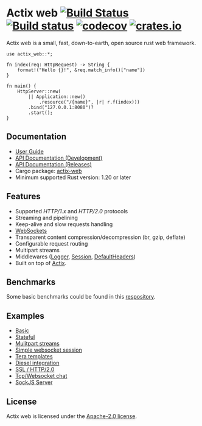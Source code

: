 # Actix web [![Build Status](https://travis-ci.org/actix/actix-web.svg?branch=master)](https://travis-ci.org/actix/actix-web) [![Build status](https://ci.appveyor.com/api/projects/status/kkdb4yce7qhm5w85/branch/master?svg=true)](https://ci.appveyor.com/project/fafhrd91/actix-web-hdy9d/branch/master) [![codecov](https://codecov.io/gh/actix/actix-web/branch/master/graph/badge.svg)](https://codecov.io/gh/actix/actix-web) [![crates.io](http://meritbadge.herokuapp.com/actix-web)](https://crates.io/crates/actix-web)

Actix web is a small, fast, down-to-earth, open source rust web framework.

```rust,ignore
use actix_web::*;

fn index(req: HttpRequest) -> String {
    format!("Hello {}!", &req.match_info()["name"])
}

fn main() {
    HttpServer::new(
        || Application::new()
            .resource("/{name}", |r| r.f(index)))
        .bind("127.0.0.1:8080")?
        .start();
}
```

## Documentation

* [User Guide](http://actix.github.io/actix-web/guide/)
* [API Documentation (Development)](http://actix.github.io/actix-web/actix_web/)
* [API Documentation (Releases)](https://docs.rs/actix-web/)
* Cargo package: [actix-web](https://crates.io/crates/actix-web)
* Minimum supported Rust version: 1.20 or later

## Features

  * Supported *HTTP/1.x* and *HTTP/2.0* protocols
  * Streaming and pipelining
  * Keep-alive and slow requests handling
  * [WebSockets](https://actix.github.io/actix-web/actix_web/ws/index.html)
  * Transparent content compression/decompression (br, gzip, deflate)
  * Configurable request routing
  * Multipart streams
  * Middlewares ([Logger](https://actix.github.io/actix-web/guide/qs_10.html#logging), 
    [Session](https://actix.github.io/actix-web/guide/qs_10.html#user-sessions),
    [DefaultHeaders](https://actix.github.io/actix-web/guide/qs_10.html#default-headers))
  * Built on top of [Actix](https://github.com/actix/actix).

## Benchmarks

Some basic benchmarks could be found in this [respository](https://github.com/fafhrd91/benchmarks).

## Examples

* [Basic](https://github.com/actix/actix-web/tree/master/examples/basic.rs)
* [Stateful](https://github.com/actix/actix-web/tree/master/examples/state.rs)
* [Mulitpart streams](https://github.com/actix/actix-web/tree/master/examples/multipart/)
* [Simple websocket session](https://github.com/actix/actix-web/tree/master/examples/websocket.rs)
* [Tera templates](https://github.com/actix/actix-web/tree/master/examples/template_tera/)
* [Diesel integration](https://github.com/actix/actix-web/tree/master/examples/diesel/)
* [SSL / HTTP/2.0](https://github.com/actix/actix-web/tree/master/examples/tls/)
* [Tcp/Websocket chat](https://github.com/actix/actix-web/tree/master/examples/websocket-chat/)
* [SockJS Server](https://github.com/actix/actix-sockjs)

## License

Actix web is licensed under the [Apache-2.0 license](http://opensource.org/licenses/APACHE-2.0).
